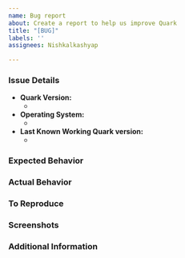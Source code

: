 ```yaml
---
name: Bug report
about: Create a report to help us improve Quark
title: "[BUG]"
labels: ''
assignees: Nishkalkashyap

---
```


### Issue Details

* **Quark Version:**
  * <!-- (The version of Quark you find issue with) e.g. 5.0.6 -->
* **Operating System:**
  * <!-- (Platform and Version) e.g. macOS 10.13.6 / Windows 10 (1803) / Ubuntu 18.04 x64 -->
* **Last Known Working Quark version:**
  * <!-- (if applicable) e.g. 4.0.2 -->

### Expected Behavior
<!-- A clear and concise description of what you expected to happen. -->

### Actual Behavior
<!-- A clear and concise description of what actually happened. -->

### To Reproduce
<!--
Your best chance of getting this bug looked at quickly is to provide an example.
-->

### Screenshots
<!-- If applicable, add screenshots to help explain your problem. -->

### Additional Information
<!-- Add any other context about the problem here. -->
